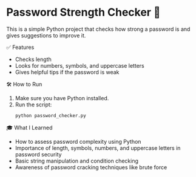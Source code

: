 # Password Strength Checker 🔐

This is a simple Python project that checks how strong a password is and gives suggestions to improve it.

✅ Features
- Checks length
- Looks for numbers, symbols, and uppercase letters
- Gives helpful tips if the password is weak

🛠️ How to Run
1. Make sure you have Python installed.
2. Run the script:
   ```bash
   python password_checker.py

🎓 What I Learned
- How to assess password complexity using Python
- Importance of length, symbols, numbers, and uppercase letters in password security
- Basic string manipulation and condition checking
- Awareness of password cracking techniques like brute force
